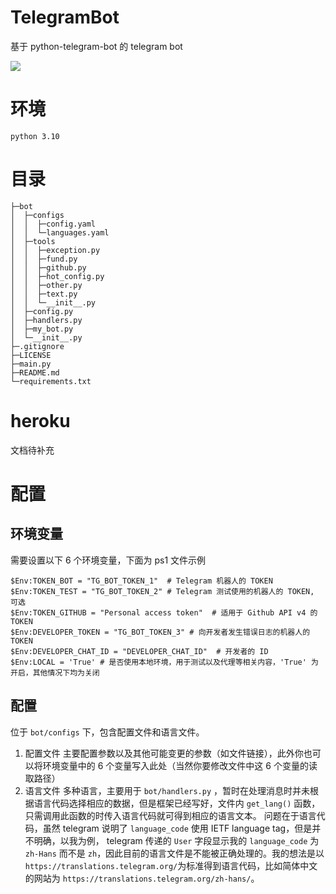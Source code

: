 # TelegramBot

基于 python-telegram-bot 的 telegram bot

[![](https://img.shields.io/badge/Bot%20API-5.3-blue?logo=telegram)](https://core.telegram.org/bots/api-changelog)

# 环境

`python 3.10`

# 目录

```
├─bot
│  ├─configs
│  │  ├─config.yaml
│  │  └─languages.yaml
│  ├─tools
│  │  ├─exception.py
│  │  ├─fund.py
│  │  ├─github.py
│  │  ├─hot_config.py
│  │  ├─other.py
│  │  ├─text.py
│  │  └─__init__.py
│  ├─config.py
│  ├─handlers.py
│  ├─my_bot.py
│  └─__init__.py
├─.gitignore
├─LICENSE
├─main.py
├─README.md
└─requirements.txt
```

# heroku

文档待补充

# 配置

## 环境变量

需要设置以下 6 个环境变量，下面为 ps1 文件示例

```
$Env:TOKEN_BOT = "TG_BOT_TOKEN_1"  # Telegram 机器人的 TOKEN
$Env:TOKEN_TEST = "TG_BOT_TOKEN_2" # Telegram 测试使用的机器人的 TOKEN, 可选
$Env:TOKEN_GITHUB = "Personal access token"  # 适用于 Github API v4 的 TOKEN
$Env:DEVELOPER_TOKEN = "TG_BOT_TOKEN_3" # 向开发者发生错误日志的机器人的 TOKEN
$Env:DEVELOPER_CHAT_ID = "DEVELOPER_CHAT_ID"  # 开发者的 ID
$Env:LOCAL = 'True' # 是否使用本地环境，用于测试以及代理等相关内容，'True' 为开启，其他情况下均为关闭
```

## 配置

位于 `bot/configs` 下，包含配置文件和语言文件。

1. 配置文件
   主要配置参数以及其他可能变更的参数（如文件链接），此外你也可以将环境变量中的 6 个变量写入此处（当然你要修改文件中这 6 个变量的读取路径）
2. 语言文件
   多种语言，主要用于 `bot/handlers.py` ，暂时在处理消息时并未根据语言代码选择相应的数据，但是框架已经写好，文件内 `get_lang()` 函数，只需调用此函数的时传入语言代码就可得到相应的语言文本。
   问题在于语言代码，虽然 telegram 说明了 `language_code` 使用 IETF language tag，但是并不明确，以我为例， telegram 传递的 `User` 字段显示我的 `language_code` 为 `zh-Hans` 而不是 `zh`，因此目前的语言文件是不能被正确处理的。我的想法是以 `https://translations.telegram.org/`为标准得到语言代码，比如简体中文的网站为 `https://translations.telegram.org/zh-hans/`。
